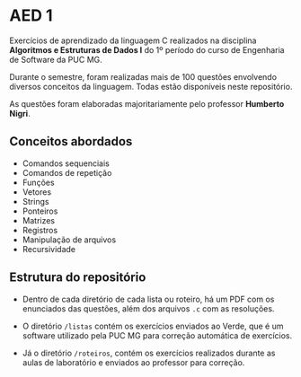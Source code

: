 # AED 1
Exercícios de aprendizado da linguagem C realizados na disciplina **Algoritmos e Estruturas de Dados I** do 1º período do curso de Engenharia de Software da PUC MG.

Durante o semestre, foram realizadas mais de 100 questões envolvendo diversos conceitos da linguagem. Todas estão disponíveis neste repositório.

As questões foram elaboradas majoritariamente pelo professor **Humberto Nigri**.

## Conceitos abordados
- Comandos sequenciais
- Comandos de repetição
- Funções
- Vetores
- Strings
- Ponteiros
- Matrizes
- Registros
- Manipulação de arquivos
- Recursividade

## Estrutura do repositório
- Dentro de cada diretório de cada lista ou roteiro, há um PDF com os enunciados das questões, além dos arquivos `.c` com as resoluções.

- O diretório `/listas` contém os exercícios enviados ao Verde, que é um software utilizado pela PUC MG para correção automática de exercícios.

- Já o diretório `/roteiros`, contém os exercícios realizados durante as aulas de laboratório e enviados ao professor para correção.
